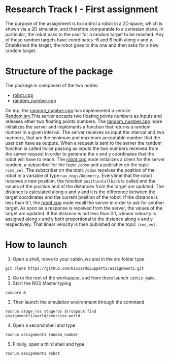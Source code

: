 # Research Track I - First assignment
The purpose of the assignment is to control a robot in a 2D space, which is shown via a 2D simulator, and therefore comparable to a cartesian plane.
In particular, the robot asks to the user for a random target to be reached.
Any of these random targets have coordinates -6 and 6 both along x and y.
Established the target, the robot goes to this one and then asks for a new random target.
# Structure of the package
The package is composed of the two nodes:
* [robot.cpp](https://github.com/RiccardoZuppetti/assignment1/blob/main/src/robot.cpp)
* [random_number.cpp](https://github.com/RiccardoZuppetti/assignment1/blob/main/src/random_number.cpp)

On top, the [random_number.cpp](https://github.com/RiccardoZuppetti/assignment1/blob/main/src/random_number.cpp) has implemented a service [Random.srv](https://github.com/RiccardoZuppetti/assignment1/blob/main/srv/Random.srv).This server accepts two floating points numbers as inputs and releases other two floating points numbers.
The [random_number.cpp](https://github.com/RiccardoZuppetti/assignment1/blob/main/src/random_number.cpp) node initializes the server and implements a function that returns a random number in a given interval. The server receives as input the interval and two numbers, that are the minimum and maximum acceptable number that the user can have as outputs. When a request is sent to the server the random function is called twice passing as inputs the two numbers received from the server request in order to generate the x and y coordinates that the robot will have to reach.
The [robot.cpp](https://github.com/RiccardoZuppetti/assignment1/blob/main/src/robot.cpp) node initializes a client for the server random, a subscriber for the topic `/odom` and a publisher on the topic `/cmd_vel`. The subscriber on the topic `/odom` receives the position of the robot in a variable of type `nav_msgs/Odometry`. Everytime that the robot receives a new position, the function `positionCallback` is called and the values of the position and of the distances from the target are updated. The distance is calculated along x and y and it is the difference between the target coordinates and the current position of the robot. If the distance is less than 0.1, the [robot.cpp](https://github.com/RiccardoZuppetti/assignment1/blob/main/src/robot.cpp) node recall the server in order to ask for another target. As soon as a response is received from the server, the values of the target are updated. If the distance is not less than 0.1, a linear velocity is assigned along x and y both proportional to the distance along x and y respectively. That linear velocity is then published on the topic `/cmd_vel`.
# How to launch
1. Open a shell, move to your catkin_ws and in the src folder type
```
git clone https://github.com/RiccardoZuppetti/assignment1.git
```
2. Go to the root of the workspace, and from there launch `catkin_make`.
3. Start the ROS Master typing
```
roscore &
```
3. Then launch the simulation environment through the command
```
rosrun stage_ros stageros $(rospack find assignment1)/world/exercise.world
```
4. Open a second shell and type
```
rosrun assignment1 random_number
```
5. Finally, open a third shell and type
```
rosrun assignment1 robot
```

